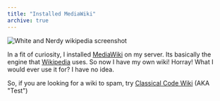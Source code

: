 ```yaml
---
title: "Installed MediaWiki"
archive: true
---
```


![White and Nerdy wikipedia screenshot](/uploads/2007/11/white_nerdy_you_suck_cropped.jpg")

In a fit of curiosity, I installed
[MediaWiki](http://www.mediawiki.org/wiki/MediaWiki) on my server. Its
basically the engine that [Wikipedia](http://en.wikipedia.org/wiki/Main_Page)
uses. So now I have my own wiki! Horray! What I would ever use it for? I have
no idea.

So, if you are looking for a wiki to spam, try [Classical Code
Wiki](http://www.classicalcode.com/wiki/) (AKA "Test")

